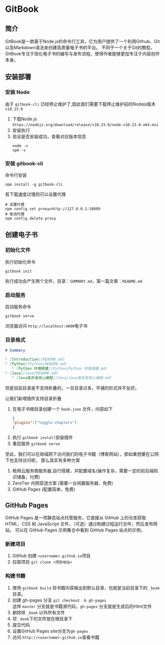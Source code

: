 # GitBook

## 简介

GitBook是一款基于Node.js的命令行工具，它为用户提供了一个利用Github、Git以及Markdown语法来创建高质量电子书的平台。
不同于一个关于Git的教程，GitBook专注于简化电子书的编写与发布流程，使得作者能够更加专注于内容创作本身。

## 安装部署

### 安装 Node
由于 `gitbook-cli` 已经停止维护了,因此我们需要下载停止维护前的Nodejs版本 `v10.23.0`

1. 下载Node.js<br>
   ```https://nodejs.org/download/release/v10.23.0/node-v10.23.0-x64.msi```
2. 安装执行
3. 验证是否安装成功，查看对应版本信息<br>
   ```shell
   node -v
   npm -v
   ```

### 安装 gitbook-cli

命令行安装<br>
```shell
npm install -g gitbook-cli
```

若下载速度过慢则可以设置代理  
```shell
# 设置代理
npm config set proxy=http://127.0.0.1:10809
# 取消代理
npm config delete proxy
```

## 创建电子书

### 初始化文件  
执行初始化命令
```shell
gitbook init
```
执行成功会产生两个文件，目录：`SUMMARY.md`，第一篇文章：`README.md`

### 启动服务
启动服务命令
```shell
gitbook serve
```
浏览器访问 `http://localhost:4000`电子书

### 目录格式

```markdown
# Summary

* [Introduction](README.md)
* [Python](Python/README.md)
   * [Python 环境搭建](Python/Python 环境搭建.md)
* [Java](Java/README.md)
   * [Java高并发核心编程](Java/Java高并发核心编程.md)
```

但是目前目录是不支持折叠的，一旦目录过多，平铺的形式并不友好。

让我们新增插件支持目录折叠

1. 在电子书根目录创建一个 `book.json` 文件，内容如下
   ```json
   {
   "plugins":["toggle-chapters"]
   }
   ```
2. 执行 `gitbook install`安装插件
3. 重启服务 `gitbook serve`

至此，我们可以在局域网下访问我们的电子书籍（博客网站），那如果想要在公网下也支持访问呢，
那么其实有多种方案

1. 租用云服务商服务器,自行搭建，并配置域名(操作复杂，需要一定的前后端知识储备，付费)
2. ZeroTier 内网穿透方案 (需要一台闲置服务器，免费)
3. GitHub Pages (配置简单，免费)

## GitHub Pages
GitHub Pages 是一项静态站点托管服务，它直接从 GitHub 上的仓库获取 HTML、CSS 和 JavaScript 文件，（可选）通过构建过程运行文件，然后发布网站。
可以在 GitHub Pages 示例集合中看到 GitHub Pages 站点的示例。

### 新建项目
1. GitHub 创建 `<username>.github.io`项目
2. 拉取项目 `git clone <项目地址>`

### 构建书籍

1. 使用 `gitbook build` 将书籍内容输出到默认目录，也就是当前目录下的 `_book` 目录。
2. 创建 gh-pages 分支 `git checkout -b gh-pages`<br>
   这样 `master` 分支就是书籍源代码，`gh-pages` 分支就是生成后的Html文件
3. 删除除 `_book` 以外所有文件
4. 将 `_book`下的文件放在根目录下
5. 提交代码
6. 设置GitHub Pages site分支为`gh-pages`
7. 访问 `http://<username>.github.io`查看书籍